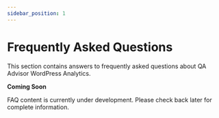```yaml
---
sidebar_position: 1
---
```


# Frequently Asked Questions

This section contains answers to frequently asked questions about QA Advisor WordPress Analytics.

**Coming Soon**

FAQ content is currently under development. Please check back later for complete information.
